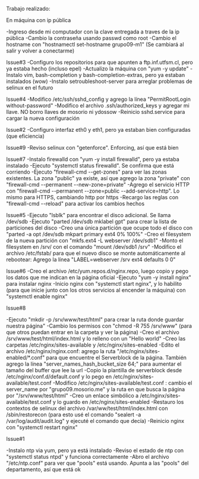 Trabajo realizado:

En máquina con ip pública

-Ingreso desde mi computador con la clave entregada a traves de la ip pública
-Cambio la contraseña usando passwd como root
-Cambio el hostname con "hostnamectl set-hostname grupo09-m1" (Se cambiará al salir y volver a conectarme)

Issue#3
-Configuro los repositorios para que apunten a ftp.inf.utfsm.cl, pero ya estaba hecho (incluso epel)
-Actualizo la máquina con "yum -y update"
-Instalo vim, bash-completion y bash-completion-extras, pero ya estaban instalados (wow)
-Instalo setroubleshoot-server para arreglar problemas de selinux en el futuro

Issue#4
-Modifico /etc/ssh/sshd_config y agrego la línea "PermitRootLogin without-password"
-Modifico el archivo .ssh/authorized_keys y agregar mi llave. NO borro llaves de mosorio ni ydossow
-Reinicio sshd.service para cargar la nueva configuración


Issue#2
-Configuro interfaz eth0 y eth1, pero ya estaban bien configuradas (que eficiencia)

Issue#9
-Reviso selinux con "getenforce". Enforcing, así que está bien

Issue#7
-Instalo firewalld con "yum -y install firewalld", pero ya estaba instalado
-Ejecuto "systemctl status firewalld". Se confirma que está corriendo
-Ejecuto "firewall-cmd --get-zones" para ver las zonas existentes. La zona "public" ya existe, así que agrego la zona "private" con "firewall-cmd --permanent --new-zone=private"
-Agrego el servicio HTTP con "firewall-cmd --permanent --zone=public --add-service=http". Lo mismo para HTTPS, cambiando http por https
-Recargo las reglas con "firewall-cmd --reload" para activar los cambios hechos

Issue#5
-Ejecuto "lsblk" para encontrar el disco adicional. Se llama /dev/sdb
-Ejecuto "parted /dev/sdb mklabel gpt" para crear la lista de particiones del disco
-Creo una única partición que ocupe todo el disco con "parted -a opt /dev/sdb mkpart primary ext4 0% 100%"
-Creo el filesystem de la nueva partición con "mkfs.ext4 -L webserver /dev/sdb1"
-Monto el filesystem en /srv/ con el comando "mount /dev/sdb1 /srv"
-Modifico el archivo /etc/fstab/ para que el nuevo disco se monte automáticamente al rebootear: Agrego la línea "LABEL=webserver /srv ext4 defaults 0 0"

Issue#6
-Creo el archivo /etc/yum.repos.d/nginx.repo, luego copio y pego los datos que me indican en la página oficial
-Ejecuto "yum -y install nginx" para instalar nginx
-Inicio nginx con "systemctl start nginx", y lo habilito (para que inicie junto con los otros servicios al encender la máquina) con "systemctl enable nginx"

Issue#8

-Ejecuto "mkdir -p /srv/www/test/html" para crear la ruta donde guardar nuestra página"
-Cambio los permisos con "chmod -R 755 /srv/www" (para que otros puedan entrar en la carpeta y ver la página)
-Creo el archivo /srv/www/test/html/index.html y lo relleno con un "Hello world"
-Creo las carpetas /etc/nginx/sites-available y /etc/nginx/sites-enabled
-Edito el archivo /etc/nginx/nginx.conf: agrego la ruta "/etc/nginx/sites-enabled/\*.conf" para que encuentre el Serverblock de la página. También agrego la línea "server_names_hash_bucket_size 64;" para aumentar el tamaño del buffer que lee la url
-Copio la plantilla de serverblock desde /etc/nginx/conf.d/default.conf y lo pego en /etc/nginx/sites-available/test.conf
-Modifico /etc/nginx/sites-available/test.conf :  cambio el server_name por "grupo09.mosorio.me" y la ruta en que busca la página por "/srv/www/test/html"
-Creo un enlace simbólico a /etc/nginx/sites-available/test.conf y lo guardo en /etc/nginx/sites-enabled
-Restauro los contextos de selinux del archivo /var/ww/test/html/index.html con /sbin/restorecon (para esto usé el comando "sealert -a /var/log/audit/audit.log" y ejecuté el comando que decía)
-Reinicio nginx con "systemctl restart nginx"

Issue#1

-Instalo ntp via yum, pero ya está instalado
-Reviso el estado de ntp con "systemctl status ntpd" y funciona correctamente
-Abro el archivo "/etc/ntp.conf" para ver que "pools" está usando. Apunta a las "pools" del departamento, así que está ok
